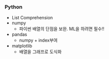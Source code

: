 ### Python
- List Comprehension
- numpy
  + 파이썬 배열의 단점을 보완. ML을 하려면 필수!!
- pandas
  + numpy + index<span>부여</span>
- matplotlib
  + 배열을 그래프로 도식화
